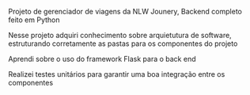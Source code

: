 Projeto de gerenciador de viagens da NLW Jounery, Backend completo feito em Python

Nesse projeto adquiri conhecimento sobre arquietutura de software, estruturando corretamente as pastas para os componentes do projeto

Aprendi sobre o uso do framework Flask para o back end

Realizei testes unitários para garantir uma boa integração entre os componentes
